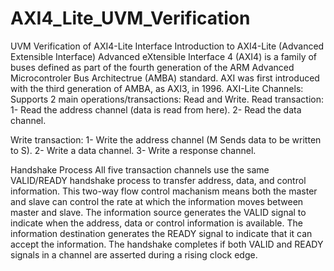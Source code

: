 # AXI4_Lite_UVM_Verification
UVM Verification of AXI4-Lite Interface
Introduction to AXI4-Lite (Advanced Extensible Interface)
Advanced eXtensible Interface 4 (AXI4) is a family of buses defined as part of the fourth generation of the ARM Advanced Microcontroler Bus Architectrue (AMBA) standard. AXI was first introduced with the third generation of AMBA, as AXI3, in 1996.
AXI-Lite Channels:
Supports 2 main operations/transactions: Read and Write.
Read transaction:
1- Read the address channel (data is read from here).
2- Read the data channel.


Write transaction:
1- Write the address channel (M Sends data to be written to S).
2- Write a data channel.
3- Write a response channel.


Handshake Process
All five transaction channels use the same VALID/READY handshake process to transfer address, data, and control information. This two-way flow control machanism means both the master and slave can control the rate at which the information moves between master and slave. The information source generates the VALID signal to indicate when the address, data or control information is available. The information destination generates the READY signal to indicate that it can accept the information. The handshake completes if both VALID and READY signals in a channel are asserted during a rising clock edge.
